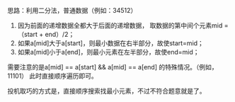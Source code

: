 思路：利用二分法，普通数据（例如：34512）
1. 因为前面的递增数据全都大于后面的递增数据，
    取数据的第中间个元素mid = （start + end）/2；
2. 如果a[mid]大于a[start]，则最小数据在右半部分，故使start=mid；
3. 如果a[mid]小于a[end]，则最小元素在左半部分，故使end=mid；

需要注意的是a[mid] == a[start] && a[mid] == a[end] 的特殊情况。（例如，11101）
此时直接顺序遍历即可。

投机取巧的方式是，直接顺序搜索找最小元素，不过不符合题意就是了。
